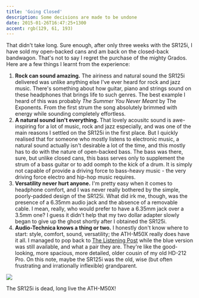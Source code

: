 ```yaml
---
title: 'Going Closed'
description: Some decisions are made to be undone
date: 2015-01-26T16:47:25+1300
accent: rgb(129, 61, 193)
---
```


That didn't take long. Sure enough, after only three weeks with the SR125i, I have sold my open-backed cans and am back on the closed-back bandwagon. That's not to say I regret the purchase of the mighty Grados. Here are a few things I learnt from the experience:

1. **Rock can sound amazing.** The airiness and natural sound the SR125i delivered was unlike anything else I've ever heard for rock and jazz music. There's something about how guitar, piano and strings sound on these headphones that brings life to such genres. The best example I heard of this was probably _The Summer You Never Meant_ by The Exponents. From the first strum the song absolutely brimmed with energy while sounding completely effortless.
1. **A natural sound isn't everything.** That lovely acousitc sound is awe-inspiring for a lot of music, rock and jazz especially, and was one of the main reasons I settled on the SR125i in the first place. But I quickly realised that for someone who mostly listens to electronic music, a natural sound actually isn't desirable a lot of the time, and this mostly has to do with the nature of open-backed bass. The bass was there, sure, but unlike closed cans, this bass serves only to supplement the strum of a bass guitar or to add oomph to the kick of a drum. It is simply not capable of provide a driving force to bass-heavy music - the very driving force electro and hip-hop music requires.
1. **Versatility never hurt anyone.** I'm pretty easy when it comes to headphone comfort, and I was never really bothered by the simple, poorly-padded design of the SR125i. What did irk me, though, was the presence of a 6.35mm audio jack and the absence of a removable cable. I mean, really, who would prefer to have a 6.35mm jack over a 3.5mm one? I guess it didn't help that my two dollar adapter slowly began to give up the ghost shortly after I obtained the SR125i.
1. **Audio-Technica knows a thing or two.** I honestly don't know where to start: style, comfort, sound, versatility; the ATH-M50X really does have it all. I managed to pop back to [The Listening Post][tlp] while the blue version was still available, and what a pair they are. They're like the good-looking, more spacious, more detailed, older cousin of my old HD-212 Pro. On this note, maybe the SR125i was the old, wise (but often frustrating and irrationally inflexible) grandparent.

![][headphones]

The SR125i is dead, long live the ATH-M50X!

[tlp]: http://wellington.listeningpost.co.nz/
[headphones]: ./ath.jpg
